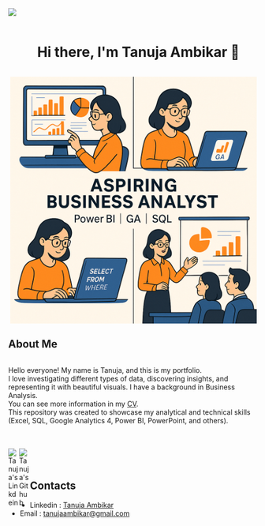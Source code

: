 <!--horizontal divider(gradiant)-->
<img src="https://user-images.githubusercontent.com/73097560/115834477-dbab4500-a447-11eb-908a-139a6edaec5c.gif">
<!--h1 without bottom border-->

<div id="user-content-toc">
  <ul align="center">
    <summary><h1 style="display: inline-block"> Hi there, I'm Tanuja Ambikar 👋 </h1></summary>
  </ul>
</div>
<img height=500 align="right" alt="GIF" src="https://github.com/TanujaAmbikar123/TanujaAmbikar123/blob/main/BA.png">
    <summary><h2 style="display: inline-block"> About Me </h2></summary>
  </ul>
  <p>Hello everyone! My name is Tanuja, and this is my portfolio.<br/>
    I love investigating different types of data, discovering insights, and representing it with beautiful visuals.
    I have a background in Business Analysis.<br/>
    You can see more information in my <a href="https://github.com/TanujaAmbikar123/TanujaAmbikar123/blob/main/Tanuja_Ambikar_Resume%20(3).pdf">CV</a>.<br/>
    This repository was created to showcase my analytical and technical skills (Excel, SQL, Google Analytics 4, Power BI, PowerPoint, and others).</p>
    <br/>
    <br/>
<a href="https://www.linkedin.com/in/tanuja-ambikar/">
  <img align="left" alt="Tanuja's Linkdein" width="22px" src="https://cdn.jsdelivr.net/npm/simple-icons@v3/icons/linkedin.svg" />
</a>
<a href="https://github.com/TanujaAmbikar123/">
  <img align="left" alt="Tanuja's Github" width="22px" src="https://cdn.jsdelivr.net/npm/simple-icons@v3/icons/github.svg" />
</a>
</ul>
<br/>
<br/>
<summary><h2> Contacts </h2></summary>
<ul align="left">
<li>Linkedin : <a href="https://www.linkedin.com/in/tanuja-ambikar/">Tanuja Ambikar</a></li>
<li>Email : <a href="tanujaambikar@gmail.com">tanujaambikar@gmail.com</a></li>


